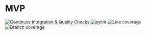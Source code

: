 # MVP
[![Continuos Integration & Quality Checks](https://github.com/SevenBitsSwe/MVP/actions/workflows/main.yml/badge.svg)](https://github.com/SevenBitsSwe/MVP/actions/workflows/main.yml)
![pylint](https://img.shields.io/badge/PyLint-9.68-brightgreen?logo=python&logoColor=white)
![Line coverage](https://img.shields.io/badge/Line%20coverage-84.3%25-green?logo=python&logoColor=white)
![Branch coverage](https://img.shields.io/badge/Branch%20coverage-84.3%25-green?logo=python&logoColor=white)
